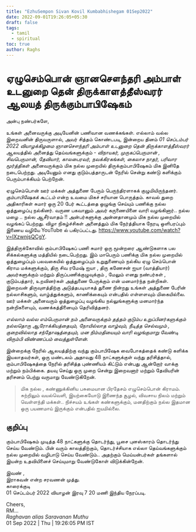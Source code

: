 ```yaml
---
title: "EzhuSempon Sivan Kovil Kumbabhishegam 01Sep2022"
date: 2022-09-01T19:26:05+05:30
draft: false
tags:
  - tamil
  - spiritual
toc: true
author: Raghs
---
```


# ஏழுசெம்பொன் ஞானசௌந்தரி அம்பாள் உடனுறை தென் திருக்காளத்தீஸ்வரர் ஆலயத் திருக்கும்பாபிஷேகம்

அன்பு நண்பர்களே,

 உங்கள் அனைவருக்கு அடியேனின் பணிவான வணக்கங்கள்.  எல்லாம் வல்ல இறைவனின் திருவருளால், அவர் சித்தம் கொண்டபடி, இன்றைய தினம் _01 செப்டம்பர் 2022 வியாழக்கிழமை_ *ஞானசௌந்தரி அம்பாள் உடனுறை தென் திருக்காளத்தீஸ்வரர்* ஆலயத்தில் அனைத்து தெய்வங்களுக்கும் - _விநாயகர், முருகப்பெருமான் , சிவபெருமான், தேவியார், காலபைரவர், நவக்கிரகங்கள், கைலாச நாதர், பரிவார மூர்த்திகள்_ அனைவருக்கும் மிக நல்ல முறையில் திருக்கும்பாபிஷேகம் மிக இனிதே  நடைபெற்றது. அடியேனும் எனது குடும்பத்தாருடன் நேரில் சென்று கண்டு களிக்கும் பெரும்பாக்கியம்  பெற்றேன். 

<!--more-->

ஏழுசெம்பொன்  ஊர் மக்கள் அத்துணை பேரும்  பெருந்திரளாகக் குழுமியிருந்தனர். *கும்பாபிஷேகக்  கூட்டம்* என்ற  உவமை மிகச் சரியான பொருத்தம்.  காவல் துறை அதிகாரிகள்  சுமார் ஒரு 20 பேர் கூட்டத்தை ஒழுங்கு செய்யும் பணிக்கு நல்ல ஒத்துழைப்பு நல்கினர். வருண பகவானும் அவர் கருணையினை வாரி வழங்கினார்.. நல்ல மழை .. நல்ல ஆசீர்வாதம் !!  அன்பர்களுக்கு அன்னதானமும் மிக நல்ல முறையில் வழங்கப் பெற்றது. விழா நிகழ்ச்சிகள் அனைத்தும் மிக நேர்த்தியாக நேரடி ஒளிபரப்பும் இணைய வழியே YouTube ல் பகிரப்பட்டது. https://www.youtube.com/watch?v=lXzwnjsQCgY.

இத்திருக்கோவில் கும்பாபிஷேகப்  பணி சுமார் ஒரு மூன்றரை ஆண்டுகளாக பல சிக்கல்களுக்கு மத்தியில் நடைபெற்றது. இம் மாபெரும் பணிக்கு மிக நல்ல முறையில் ஒத்துழைப்பும் பலவகையில் ஒத்துழைப்பும் உறுதுணையும் நல்கிய ஏழு செம்பொன் கிராம மக்களுக்கும், திரு சிவ ரமேஷ் ஐயா , திரு கணேசன் ஐயா (வாத்தியார்) அவர்களுக்கும் மற்றும் திருப்பணிக்குழுவுக்கும் , மேலும் எனது நண்பர்கள் , குடும்பத்தார், உறவினர்கள் அத்துணை பேருக்கும் என் மனமார்ந்த நன்றிகள்.  இறைவன் திருவுளத்திற்கு அடுத்தபடியாகத் துணை நின்றது உங்கள் அத்துணை பேரின் நல்லாசிகளும், வாழ்த்துக்களும், காணிக்கையும் என்பதில் எள்ளளவும் மிகையில்லை.  ஊர் மக்கள் அனைவரும் ஒத்துழைப்பு வழங்கிய நல்லுங்களுக்கு மனமார்ந்த நன்றிகளையும், வணக்கத்தினையும் தெரிவித்தனர். 

*எல்லாம் வல்ல எம்பெருமான் நம் அனைவருக்கும் தத்தம் குடும்ப உறுப்பினர்களுக்கும் நல்லதொரு ஆரோக்கியத்தையும்,  நோயில்லாத வாழ்வும், நீடித்த செல்வமும் , குறைவில்லாத சந்தோஷத்தையும், மன நிம்மதியையும் வாரி வழங்குமாறு வேண்டி விரும்பி விண்ணப்பம்  வைத்துள்ளேன்.*

இன்றைக்கு நேரில் ஆலயத்திற்கு வந்து கும்பாபிஷேக வைபோகத்தைக்  கண்டு களிக்க  இயலாதவர்கள், ஒரு மண்டலம் அதாவது 48 நாட்களுக்குள் வந்து தரிசித்தால், கும்பாபிஷேகத்தை நேரில் தரிசித்த புண்ணியம் கிட்டும் என்பது ஆன்றோர் வாக்கு மற்றும் நம்பிக்கை. தயவு செய்து ஒரு முறை சென்று இறைவனார் மற்றும் தேவியரின் தரிசனம் பெற்று வருமாறு வேண்டுகிறேன்.   

> மிக நல்ல , கண்ணுக்கினிய பசுமையான பிரதேசம் எழுசெம்பொன்  கிராமம். சுற்றிலும் வயல்வெளி, இயற்கையோடு இணைந்த சூழல், விவசாய நிலம் மற்றும் வெள்ளந்தி மக்கள்.. நிச்சயம் உங்கள் கண்களுக்கும், மனதிற்கும் நல்ல இதமான ஒரு பயணமாய் இருக்கும் என்பதில் ஐயமில்லை. 

## குறிப்பு

 கும்பாபிஷேகம் முடித்த 48 நாட்களுக்கு தொடர்ந்து, பூசை  புனஸ்காரம் தொடர்ந்து செய்ய வேண்டும். பின் வரும் காலத்திற்கும், தொடர்ச்சியாக எல்லா தெய்வங்களுக்கும்  நல்ல முறையில் வழிபாடு செய்ய வேண்டும்.. 
அதற்கும் மெய்யன்பர்கள் தங்களால் இயன்ற உதவியினைச் செய்யுமாறு வேண்டுகோள் விடுக்கின்றேன். 

இவண் ,\
இராகவன் என்ற சரவணன் முத்து. \
காரைக்குடி \
01 செப்டம்பர் 2022 வியாழன் இரவு 7 20 மணி இந்திய நேரப்படி.


Cheers,\
RM...\
_Raghavan alias Saravanan Muthu_\
01 Sep 2022 | Thu | 19:26:05 PM IST
